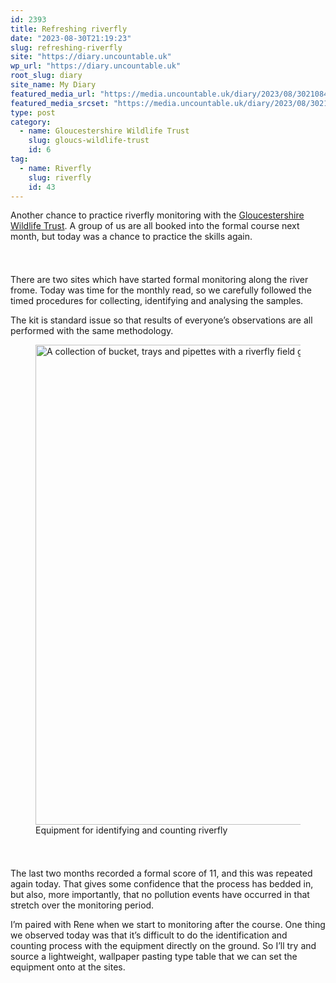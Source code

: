 ```yaml
---
id: 2393
title: Refreshing riverfly
date: "2023-08-30T21:19:23"
slug: refreshing-riverfly
site: "https://diary.uncountable.uk"
wp_url: "https://diary.uncountable.uk"
root_slug: diary
site_name: My Diary
featured_media_url: "https://media.uncountable.uk/diary/2023/08/30210845/IMG20230830104459.webp"
featured_media_srcset: "https://media.uncountable.uk/diary/2023/08/30210845/IMG20230830104459-300x181.webp 300w, https://media.uncountable.uk/diary/2023/08/30210845/IMG20230830104459-1024x619.webp 1024w, https://media.uncountable.uk/diary/2023/08/30210845/IMG20230830104459-150x150.webp 150w, https://media.uncountable.uk/diary/2023/08/30210845/IMG20230830104459-640x387.webp 640w, https://media.uncountable.uk/diary/2023/08/30210845/IMG20230830104459.webp 2000w"
type: post
category:
  - name: Gloucestershire Wildlife Trust
    slug: gloucs-wildlife-trust
    id: 6
tag:
  - name: Riverfly
    slug: riverfly
    id: 43
---
```



<p>Another chance to practice riverfly monitoring with the <a href="https://www.gloucestershirewildlifetrust.co.uk/volunteer">Gloucestershire Wildlife Trust</a>.  A group of us are all booked into the formal course next month, but today was a chance to practice the skills again.</p>


<style>.kb-row-layout-id2393_5b395c-79 > .kt-row-column-wrap{align-content:start;}:where(.kb-row-layout-id2393_5b395c-79 > .kt-row-column-wrap) > .wp-block-kadence-column{justify-content:start;}.kb-row-layout-id2393_5b395c-79 > .kt-row-column-wrap{column-gap:var(--global-kb-gap-md, 2rem);row-gap:var(--global-kb-gap-md, 2rem);padding-top:var(--global-kb-spacing-sm, 1.5rem);padding-bottom:var(--global-kb-spacing-sm, 1.5rem);grid-template-columns:repeat(2, minmax(0, 1fr));}.kb-row-layout-id2393_5b395c-79 > .kt-row-layout-overlay{opacity:0.30;}@media all and (max-width: 1024px){.kb-row-layout-id2393_5b395c-79 > .kt-row-column-wrap{grid-template-columns:repeat(2, minmax(0, 1fr));}}@media all and (max-width: 767px){.kb-row-layout-id2393_5b395c-79 > .kt-row-column-wrap{grid-template-columns:minmax(0, 1fr);}.kb-row-layout-id2393_5b395c-79 > .kt-row-column-wrap > .wp-block-kadence-column:nth-of-type(1){order:2;}.kb-row-layout-id2393_5b395c-79 > .kt-row-column-wrap > .wp-block-kadence-column:nth-of-type(2){order:1;}.kb-row-layout-id2393_5b395c-79 > .kt-row-column-wrap > .wp-block-kadence-column:nth-of-type(3){order:12;}.kb-row-layout-id2393_5b395c-79 > .kt-row-column-wrap > .wp-block-kadence-column:nth-of-type(4){order:11;}.kb-row-layout-id2393_5b395c-79 > .kt-row-column-wrap > .wp-block-kadence-column:nth-of-type(5){order:22;}.kb-row-layout-id2393_5b395c-79 > .kt-row-column-wrap > .wp-block-kadence-column:nth-of-type(6){order:21;}.kb-row-layout-id2393_5b395c-79 > .kt-row-column-wrap > .wp-block-kadence-column:nth-of-type(7){order:32;}.kb-row-layout-id2393_5b395c-79 > .kt-row-column-wrap > .wp-block-kadence-column:nth-of-type(8){order:31;}}</style><div class="kb-row-layout-wrap kb-row-layout-id2393_5b395c-79 alignnone wp-block-kadence-rowlayout"><div class="kt-row-column-wrap kt-has-2-columns kt-row-layout-equal kt-tab-layout-inherit kt-mobile-layout-row kt-row-valign-top">
<style>.kadence-column2393_a06b6a-02 > .kt-inside-inner-col,.kadence-column2393_a06b6a-02 > .kt-inside-inner-col:before{border-top-left-radius:0px;border-top-right-radius:0px;border-bottom-right-radius:0px;border-bottom-left-radius:0px;}.kadence-column2393_a06b6a-02 > .kt-inside-inner-col{column-gap:var(--global-kb-gap-sm, 1rem);}.kadence-column2393_a06b6a-02 > .kt-inside-inner-col{flex-direction:column;}.kadence-column2393_a06b6a-02 > .kt-inside-inner-col > .aligncenter{width:100%;}.kadence-column2393_a06b6a-02 > .kt-inside-inner-col:before{opacity:0.3;}.kadence-column2393_a06b6a-02{position:relative;}@media all and (max-width: 1024px){.kadence-column2393_a06b6a-02 > .kt-inside-inner-col{flex-direction:column;justify-content:center;}}@media all and (max-width: 767px){.kadence-column2393_a06b6a-02 > .kt-inside-inner-col{flex-direction:column;justify-content:center;}}</style>
<div class="wp-block-kadence-column kadence-column2393_a06b6a-02"><div class="kt-inside-inner-col">
<p>There are two sites which have started formal monitoring along the river frome.  Today was time for the monthly read, so we carefully followed the timed procedures for collecting, identifying and analysing the samples.</p>



<p>The kit is standard issue so that results of everyone&#8217;s observations are all performed with the same methodology.</p>
</div></div>


<style>.kadence-column2393_5c7541-07 > .kt-inside-inner-col,.kadence-column2393_5c7541-07 > .kt-inside-inner-col:before{border-top-left-radius:0px;border-top-right-radius:0px;border-bottom-right-radius:0px;border-bottom-left-radius:0px;}.kadence-column2393_5c7541-07 > .kt-inside-inner-col{column-gap:var(--global-kb-gap-sm, 1rem);}.kadence-column2393_5c7541-07 > .kt-inside-inner-col{flex-direction:column;}.kadence-column2393_5c7541-07 > .kt-inside-inner-col > .aligncenter{width:100%;}.kadence-column2393_5c7541-07 > .kt-inside-inner-col:before{opacity:0.3;}.kadence-column2393_5c7541-07{position:relative;}@media all and (max-width: 1024px){.kadence-column2393_5c7541-07 > .kt-inside-inner-col{flex-direction:column;justify-content:center;}}@media all and (max-width: 767px){.kadence-column2393_5c7541-07 > .kt-inside-inner-col{flex-direction:column;justify-content:center;}}</style>
<div class="wp-block-kadence-column kadence-column2393_5c7541-07"><div class="kt-inside-inner-col">
<figure class="wp-block-image size-large"><img loading="lazy" decoding="async" width="1024" height="768" src="https://media.uncountable.uk/diary/2023/08/30210846/IMG20230830095532-1024x768.webp" alt="A collection of bucket, trays and pipettes with a riverfly field guide" class="wp-image-2395" srcset="https://media.uncountable.uk/diary/2023/08/30210846/IMG20230830095532-1024x768.webp 1024w, https://media.uncountable.uk/diary/2023/08/30210846/IMG20230830095532-300x225.webp 300w, https://media.uncountable.uk/diary/2023/08/30210846/IMG20230830095532-640x480.webp 640w, https://media.uncountable.uk/diary/2023/08/30210846/IMG20230830095532.webp 2000w" sizes="auto, (max-width: 1024px) 100vw, 1024px" /><figcaption class="wp-element-caption">Equipment for identifying and counting riverfly</figcaption></figure>
</div></div>

</div></div>


<p>The last two months recorded a formal score of 11, and this was repeated again today.  That gives some confidence that the process has bedded in, but also, more importantly, that no pollution events have occurred in that stretch over the monitoring period.</p>



<p>I&#8217;m paired with Rene when we start to monitoring after the course.  One thing we observed today was that it&#8217;s difficult to do the identification and counting process with the equipment directly on the ground.  So I&#8217;ll try and source a lightweight, wallpaper pasting type table that we can set the equipment onto at the sites.</p>
